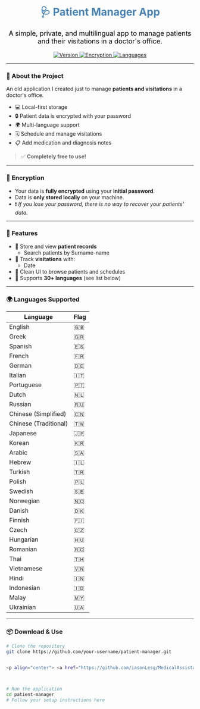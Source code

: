 <h1 align="center" style="color:steelblue;">🩺 Patient Manager App</h1>

<p align="center" style="color:black; font-size:18px;">
A simple, private, and multilingual app to manage patients and their visitations in a doctor's office.
</p>

<p align="center">
  <a href="#features">
    <img src="https://img.shields.io/badge/Version-1.0-steelblue?style=for-the-badge&logo=github" alt="Version">
  </a>
  <a href="#encryption">
    <img src="https://img.shields.io/badge/Encrypted-Yes-black?style=for-the-badge&logo=lock" alt="Encryption">
  </a>
  <a href="#languages-supported">
    <img src="https://img.shields.io/badge/Languages-30+-steelblue?style=for-the-badge&logo=googletranslate" alt="Languages">
  </a>
</p>

---

### 📝 About the Project

An old application I created just to manage **patients and visitations** in a doctor's office.

- 💻 Local-first storage  
- 🔒 Patient data is encrypted with your password  
- 🌍 Multi-language support  
- 🗓️ Schedule and manage visitations  
- 📋 Add medication and diagnosis notes  

> ✅ **Completely free to use!**

---

### 🔐 Encryption

- Your data is **fully encrypted** using your **initial password**.  
- Data is **only stored locally** on your machine.  
- ❗ _If you lose your password, there is no way to recover your patients' data._

---

### 🌟 Features

- 👤 Store and view **patient records**
  - Search patients by Surname-name 
- 📅 Track **visitations** with:
  - Date  
- 🧭 Clean UI to browse patients and schedules  
- 💬 Supports **30+ languages** (see list below)

---

### 🌍 Languages Supported

| Language | Flag |
|---------|------|
| English | 🇬🇧 |
| Greek   | 🇬🇷 |
| Spanish | 🇪🇸 |
| French  | 🇫🇷 |
| German  | 🇩🇪 |
| Italian | 🇮🇹 |
| Portuguese | 🇵🇹 |
| Dutch       | 🇳🇱 |
| Russian     | 🇷🇺 |
| Chinese (Simplified) | 🇨🇳 |
| Chinese (Traditional) | 🇹🇼 |
| Japanese   | 🇯🇵 |
| Korean     | 🇰🇷 |
| Arabic     | 🇸🇦 |
| Hebrew     | 🇮🇱 |
| Turkish    | 🇹🇷 |
| Polish     | 🇵🇱 |
| Swedish    | 🇸🇪 |
| Norwegian  | 🇳🇴 |
| Danish     | 🇩🇰 |
| Finnish    | 🇫🇮 |
| Czech      | 🇨🇿 |
| Hungarian  | 🇭🇺 |
| Romanian   | 🇷🇴 |
| Thai       | 🇹🇭 |
| Vietnamese | 🇻🇳 |
| Hindi      | 🇮🇳 |
| Indonesian | 🇮🇩 |
| Malay      | 🇲🇾 |
| Ukrainian  | 🇺🇦 |

---

### 📦 Download & Use

```bash
# Clone the repository
git clone https://github.com/your-username/patient-manager.git


<p align="center"> <a href="https://github.com/iasonLesg/MedicalAssistant/raw/main/Setup/Medical_Assistant_Setup.exe" target="_blank"> <img src="https://img.shields.io/badge/Download%20EXE-Medical_Assistant-steelblue?style=for-the-badge&logo=windows" alt="Download EXE"> </a> </p>



# Run the application
cd patient-manager
# Follow your setup instructions here

